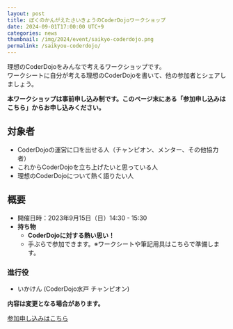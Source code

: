 ```yaml
---
layout: post
title: ぼくのかんがえたさいきょうのCoderDojoワークショップ
date: 2024-09-01T17:00:00 UTC+9
categories: news
thumbnail: /img/2024/event/saikyo-coderdojo.png
permalink: /saikyou-coderdojo/
---
```


理想のCoderDojoをみんなで考えるワークショップです。<br />
ワークシートに自分が考える理想のCoderDojoを書いて、他の参加者とシェアしましょう。<br />

**本ワークショップは事前申し込み制です。このページ末にある「参加申し込みはこちら」からお申し込みください。**<br />

## 対象者
- CoderDojoの運営に口を出せる人（チャンピオン、メンター、その他協力者）
- これからCoderDojoを立ち上げたいと思っている人
- 理想のCoderDojoについて熱く語りたい人


## 概要
- 開催日時：2023年9月15日（日）14:30 - 15:30
- **持ち物**
    - **CoderDojoに対する熱い思い！**
    - 手ぶらで参加できます。※ワークシートや筆記用具はこちらで準備します。

### 進行役
- いかけん (CoderDojo水戸 チャンピオン) 

**内容は変更となる場合があります。**

<div class='framed_button'>
    <a href='TODO' target='_blank'>参加申し込みはこちら</a>
</div>

